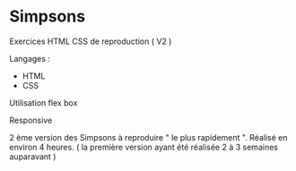 # Simpsons
 Exercices HTML CSS de reproduction ( V2 )

Langages :

- HTML
- CSS

Utilisation flex box

Responsive



2 ème version des Simpsons à reproduire " le plus rapidement ". Réalisé en environ 4 heures. ( la première version ayant été réalisée 2 à 3 semaines auparavant )
